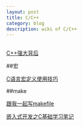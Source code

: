 ```yaml
---
layout: post
title: C/C++
category: blog
description: wiki of C/C++
---
```


##

[C++强大背后](http://www.cnblogs.com/miloyip/archive/2010/09/17/behind_cplusplus.html)

##宏

[C语言宏定义使用技巧](http://www.360doc.com/content/08/0324/11/59579_1140684.shtml)

##make

[跟我一起写makefile](http://blog.csdn.net/haoel/article/details/2886)

[嵌入式开发之C基础学习笔记](http://my.oschina.net/wisdomperson/blog/94708)
